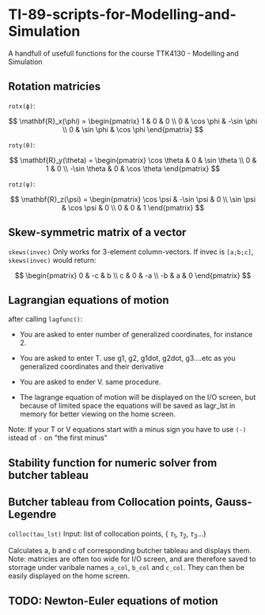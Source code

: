 # TI-89-scripts-for-Modelling-and-Simulation
A handfull of usefull functions for the course TTK4130 - Modelling and Simulation

## Rotation matricies
`rotx(ϕ)`:

$$
\mathbf{R}_x(\phi) =
\begin{pmatrix}
1 & 0 & 0 \\
0 & \cos \phi & -\sin \phi \\
0 & \sin \phi & \cos \phi
\end{pmatrix}
$$



`roty(θ)`:

$$
\mathbf{R}_y(\theta) =
\begin{pmatrix}
\cos \theta & 0 & \sin \theta \\
0 & 1 & 0 \\
-\sin \theta & 0 & \cos \theta
\end{pmatrix}
$$

`rotz(ψ)`:

$$
\mathbf{R}_z(\psi) =
\begin{pmatrix}
\cos \psi & -\sin \psi & 0 \\
\sin \psi & \cos \psi & 0 \\
0 & 0 & 1
\end{pmatrix}
$$


## Skew-symmetric matrix of a vector
`skews(invec)`
Only works for 3-element column-vectors.
If invec is `[a;b;c]`, `skews(invec)` would return:

$$
\begin{pmatrix}
0 & -c & b \\
c & 0 & -a \\
-b & a & 0
\end{pmatrix}
$$

## Lagrangian equations of motion
after calling `lagfunc()`: 
- You are asked to enter number of generalized coordinates, for instance 2.
- You are asked to enter T. use g1, g2, g1dot, g2dot, g3....etc as you generalized coordinates and their derivative
- You are asked to ender V. same procedure.

- The lagrange equation of motion will be displayed on the I/O screen, but because of limited space the equations will be saved as lagr_lst in memory for better viewing on the home screen.

Note: If your T or V equations start with a minus sign you have to use `(-)` istead of `-` on "the first minus"

## Stability function for numeric solver from butcher tableau

## Butcher tableau from Collocation points, Gauss-Legendre
`colloc(tau_lst)`
Input: list of collocation points,
{ $\tau_1$, $\tau_2$, $\tau_3$...}

Calculates a, b and c of corresponding butcher tableau and displays them.
Note: matricies are often too wide for I/O screen, and are therefore saved to storrage under varibale names `a_col`, `b_col` and `c_col`. They can then be easily displayed on the home screen. 

## TODO: Newton-Euler equations of motion
